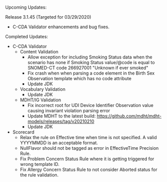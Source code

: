
Upcoming Updates:

Release 3.1.45 (Targeted for 03/29/2020)
* C-CDA Validator enhancements and bug fixes.

Completed Updates:
* C-CDA Validator
	* Content Validation
		* Allow exception for including Smoking Status data when the scenario has none if Smoking Status value/@code is equal to SNOMED-CT code 266927001 "Unknown if ever smoked"
		* Fix crash when when parsing a code element in the Birth Sex Observation template which has no code attribute
		* Update JDK
	* Vocabulary Validation
		* Update JDK
	* MDHT/IG Validation
		* Fix incorrect root for UDI Device Identifier Observation value causing invariant violation parsing error
		* Update MDHT to the latest build: https://github.com/mdht/mdht-models/releases/tag/v20210210
		* Update JDK 
* Scorecard
   * Relax the rule on Effective time when time is not specified. A valid YYYYMMDD is an acceptable format.
   * NullFlavor  should not be tagged as error in EffectiveTime Precision Rule.
   * Fix Problem Concern Status Rule where it is getting triggered for wrong template ID.
   * Fix Allergy Concern Status Rule to not consider Aborted status for the rule validation.
